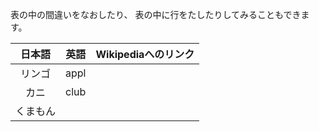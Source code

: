表の中の間違いをなおしたり、
表の中に行をたしたりしてみることもできます。

|日本語|英語|Wikipediaへのリンク|
| :-: | :-: | :-: |
|リンゴ|appl||
|カニ|club||
|くまもん|||

